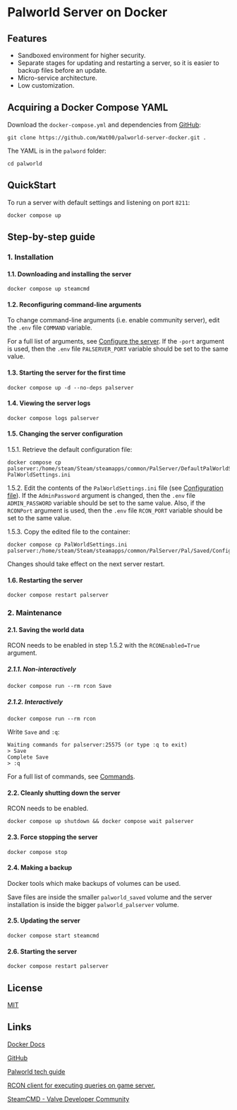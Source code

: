 # Palworld Server on Docker
## Features
- Sandboxed environment for higher security.
- Separate stages for updating and restarting a server, so it is easier to backup files before an update.
- Micro-service architecture.
- Low customization.

## Acquiring a Docker Compose YAML
Download the `docker-compose.yml` and dependencies from [GitHub](https://github.com/Wat00/palworld-server-docker):

```
git clone https://github.com/Wat00/palworld-server-docker.git .
```
The YAML is in the `palword` folder:

```
cd palworld
```
## QuickStart
To run a server with default settings and listening on port `8211`:

```
docker compose up
```
## Step-by-step guide
### 1. Installation
#### 1.1. Downloading and installing the server

```
docker compose up steamcmd
```
#### 1.2. Reconfiguring command-line arguments
To change command-line arguments (i.e. enable community server), edit the `.env` file `COMMAND` variable.

For a full list of arguments, see [Configure the server](https://tech.palworldgame.com/settings-and-operation/arguments). If the `-port` argument is used, then the `.env` file `PALSERVER_PORT` variable should be set to the same value.
#### 1.3. Starting the server for the first time

```
docker compose up -d --no-deps palserver
```
#### 1.4. Viewing the server logs

```
docker compose logs palserver
```
#### 1.5. Changing the server configuration
1\.5.1. Retrieve the default configuration file:

```
docker compose cp palserver:/home/steam/Steam/steamapps/common/PalServer/DefaultPalWorldSettings.ini PalWorldSettings.ini
```
1\.5.2. Edit the contents of the `PalWorldSettings.ini` file (see [Configuration file](https://tech.palworldgame.com/settings-and-operation/configuration)). If the `AdminPassword` argument is changed, then the `.env` file `ADMIN_PASSWORD` variable should be set to the same value. Also, if the `RCONPort` argument is used, then the `.env` file `RCON_PORT` variable should be set to the same value.

1\.5.3. Copy the edited file to the container:

```
docker compose cp PalWorldSettings.ini palserver:/home/steam/Steam/steamapps/common/PalServer/Pal/Saved/Config/LinuxServer/
```
Changes should take effect on the next server restart.
#### 1.6. Restarting the server

```
docker compose restart palserver
```
### 2. Maintenance
#### 2.1. Saving the world data
RCON needs to be enabled in step 1.5.2 with the `RCONEnabled=True` argument.
##### 2.1.1. Non-interactively

```
docker compose run --rm rcon Save
```
##### 2.1.2. Interactively

```
docker compose run --rm rcon
```
Write `Save` and `:q`:

```
Waiting commands for palserver:25575 (or type :q to exit)
> Save
Complete Save
> :q
```
For a full list of commands, see [Commands](https://tech.palworldgame.com/settings-and-operation/commands).
#### 2.2. Cleanly shutting down the server
RCON needs to be enabled.

```
docker compose up shutdown && docker compose wait palserver
```
#### 2.3. Force stopping the server

```
docker compose stop
```
#### 2.4. Making a backup
Docker tools which make backups of volumes can be used.

Save files are inside the smaller `palworld_saved` volume and the server installation is inside the bigger `palworld_palserver` volume.
#### 2.5. Updating the server

```
docker compose start steamcmd
```
#### 2.6. Starting the server

```
docker compose restart palserver
```
## License
[MIT](https://github.com/Wat00/palworld-server-docker/blob/master/LICENSE)
## Links
[Docker Docs](https://docs.docker.com)

[GitHub](https://github.com)

[Palworld tech guide](https://tech.palworldgame.com)

[RCON client for executing queries on game server.](https://github.com/gorcon/rcon-cli)

[SteamCMD - Valve Developer Community](https://developer.valvesoftware.com/wiki/SteamCMD)
